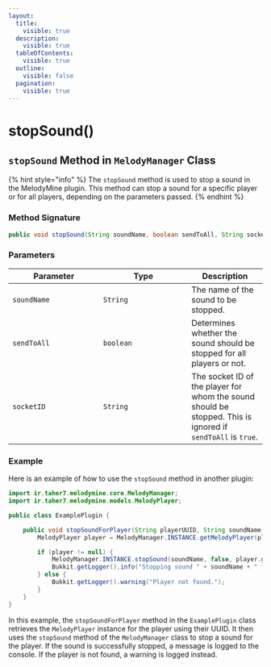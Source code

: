 ```yaml
---
layout:
  title:
    visible: true
  description:
    visible: true
  tableOfContents:
    visible: true
  outline:
    visible: false
  pagination:
    visible: true
---
```


# stopSound()

## `stopSound` Method in `MelodyManager` Class

{% hint style="info" %}
The `stopSound` method is used to stop a sound in the MelodyMine plugin. This method can stop a sound for a specific player or for all players, depending on the parameters passed.
{% endhint %}

### Method Signature

```java
public void stopSound(String soundName, boolean sendToAll, String socketID)
```

### Parameters

<table><thead><tr><th width="164">Parameter</th><th width="159">Type</th><th>Description</th></tr></thead><tbody><tr><td><code>soundName</code></td><td><code>String</code></td><td>The name of the sound to be stopped.</td></tr><tr><td><code>sendToAll</code></td><td><code>boolean</code></td><td>Determines whether the sound should be stopped for all players or not.</td></tr><tr><td><code>socketID</code></td><td><code>String</code></td><td>The socket ID of the player for whom the sound should be stopped. This is ignored if <code>sendToAll</code> is <code>true</code>.</td></tr></tbody></table>

### Example

Here is an example of how to use the `stopSound` method in another plugin:

```java
import ir.taher7.melodymine.core.MelodyManager;
import ir.taher7.melodymine.models.MelodyPlayer;

public class ExamplePlugin {

    public void stopSoundForPlayer(String playerUUID, String soundName) {
        MelodyPlayer player = MelodyManager.INSTANCE.getMelodyPlayer(playerUUID);

        if (player != null) {
            MelodyManager.INSTANCE.stopSound(soundName, false, player.getSocketID());
            Bukkit.getLogger().info("Stopping sound " + soundName + " for player " + player.getName());
        } else {
            Bukkit.getLogger().warning("Player not found.");
        }
    }
}
```

In this example, the `stopSoundForPlayer` method in the `ExamplePlugin` class retrieves the `MelodyPlayer` instance for the player using their UUID. It then uses the `stopSound` method of the `MelodyManager` class to stop a sound for the player. If the sound is successfully stopped, a message is logged to the console. If the player is not found, a warning is logged instead.
